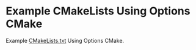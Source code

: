 <h1>Example CMakeLists Using Options CMake</h1>

Example <a href="https://github.com/JuniorTrojilio/Learning_CMake/blob/master/Using_Option/CMakeLists.txt">CMakeLists.txt</a> Using Options CMake.
